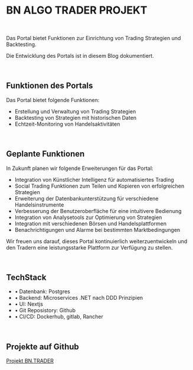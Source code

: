 
# **BN ALGO TRADER PROJEKT**

&nbsp;

Das Portal bietet Funktionen zur Einrichtung von Trading Strategien und Backtesting.

Die Entwicklung des Portals ist in diesem Blog dokumentiert.

&nbsp;

## **Funktionen des Portals**

Das Portal bietet folgende Funktionen:

- Erstellung und Verwaltung von Trading Strategien
- Backtesting von Strategien mit historischen Daten
- Echtzeit-Monitoring von Handelsaktivitäten

&nbsp;

## **Geplante Funktionen**

In Zukunft planen wir folgende Erweiterungen für das Portal:

- Integration von Künstlicher Intelligenz für automatisiertes Trading
- Social Trading Funktionen zum Teilen und Kopieren von erfolgreichen Strategien
- Erweiterung der Datenbankunterstützung für verschiedene Handelsinstrumente
- Verbesserung der Benutzeroberfläche für eine intuitivere Bedienung
- Integration von Analysetools zur Optimierung von Strategien
- Integration mit verschiedenen Börsen und Handelsplattformen
- Benachrichtigungen und Alarme bei bestimmten Marktbedingungen

Wir freuen uns darauf, dieses Portal kontinuierlich weiterzuentwickeln und den Tradern eine leistungsstarke Plattform zur Verfügung zu stellen.

&nbsp;

## **TechStack**

- &bull; Datenbank:  Postgres
- &bull; Backend:  Microservices .NET nach DDD Prinzipien
- &bull; UI: Nextjs
- &bull; Git Reposistory: Github
- &bull; CI/CD: Dockerhub, gitlab, Rancher

&nbsp;

## **Projekte auf Github**

[Projekt BN.TRADER](https://github.com/uliherwig/BN.TRADER)